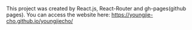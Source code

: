This project was created by React.js, React-Router and gh-pages(github pages).
You can access the website here: https://youngjie-cho.github.io/youngjiecho/
